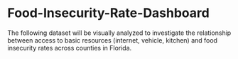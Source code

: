 # Food-Insecurity-Rate-Dashboard
The following dataset will be visually analyzed to investigate the relationship between access to basic resources (internet, vehicle, kitchen) and food insecurity rates across counties in Florida.
